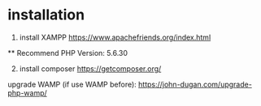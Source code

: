 # installation

1. install XAMPP https://www.apachefriends.org/index.html

** Recommend PHP Version: 5.6.30

2. install composer https://getcomposer.org/

upgrade WAMP (if use WAMP before): https://john-dugan.com/upgrade-php-wamp/
